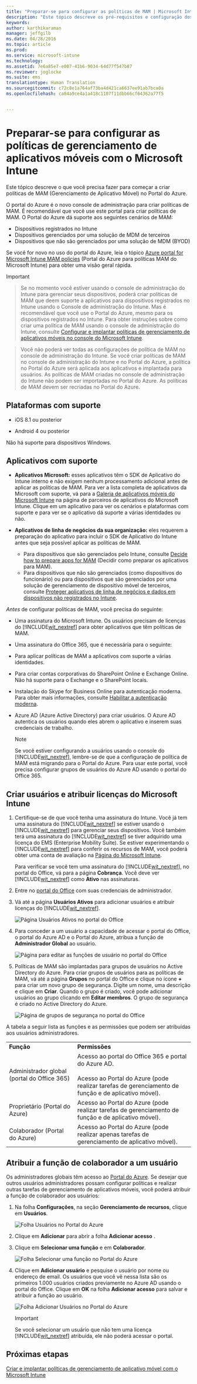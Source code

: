 ```yaml
---
title: "Preparar-se para configurar as políticas de MAM | Microsoft Intune"
description: "Este tópico descreve os pré-requisitos e configuração dos usuários antes de ser possível criar políticas de gerenciamento de aplicativo móvel."
keywords: 
author: karthikaraman
manager: jeffgilb
ms.date: 04/28/2016
ms.topic: article
ms.prod: 
ms.service: microsoft-intune
ms.technology: 
ms.assetid: 7e6a85e7-e007-41b6-9034-64d77f547b87
ms.reviewer: joglocke
ms.suite: ems
translationtype: Human Translation
ms.sourcegitcommit: c72c8e1a764af73ba4d421ca6637ee91ab7bca0a
ms.openlocfilehash: ca84a9ce4a1a418c1107f11dbb66cf64362a77f5


---
```


# Preparar-se para configurar as políticas de gerenciamento de aplicativos móveis com o Microsoft Intune
Este tópico descreve o que você precisa fazer para começar a criar políticas de MAM (Gerenciamento de Aplicativo Móvel) no Portal do Azure.

O portal do Azure é o novo console de administração para criar políticas de MAM. É recomendável que você use este portal para criar políticas de MAM. O Portal do Azure dá suporte aos seguintes cenários de MAM:
- Dispositivos registrados no Intune
- Dispositivos gerenciados por uma solução de MDM de terceiros
- Dispositivos que não são gerenciados por uma solução de MDM (BYOD)

Se você for novo no uso do portal do Azure, leia o tópico [Azure portal for Microsoft Intune MAM policies](azure-portal-for-microsoft-intune-mam-policies.md) (Portal do Azure para políticas MAM do Microsoft Intune) para obter uma visão geral rápida.

>[!IMPORTANT]

> Se no momento você estiver usando o console de administração do Intune para gerenciar seus dispositivos, poderá criar políticas de MAM que deem suporte a aplicativos para dispositivos registrados no Intune usando o Console de administração do Intune. Mas é recomendável que você use o Portal do Azure, mesmo para os dispositivos registrados no Intune. Para obter instruções sobre como criar uma política de MAM usando o console de administração do Intune, consulte [Configurar e implantar políticas de gerenciamento de aplicativos móveis no console do Microsoft Intune](configure-and-deploy-mobile-application-management-policies-in-the-microsoft-intune-console.md).

> Você não poderá ver todas as configurações de política de MAM no console de administração do Intune. Se você criar políticas de MAM no console de administração do Intune e no Portal do Azure, a política no Portal do Azure será aplicada aos aplicativos e implantada para usuários.
> As políticas de MAM criadas no console de administração do Intune não podem ser importadas no Portal do Azure.  As políticas de MAM devem ser recriadas no Portal do Azure.


##  Plataformas com suporte
- iOS 8.1 ou posterior

- Android 4 ou posterior

Não há suporte para dispositivos Windows.
##  Aplicativos com suporte
* **Aplicativos Microsoft:** esses aplicativos têm o SDK de Aplicativo do Intune interno e não exigem nenhum processamento adicional antes de aplicar as políticas de MAM.
Para ver a lista completa de aplicativos da Microsoft com suporte, vá para a [Galeria de aplicativos móveis do Microsoft Intune](https://www.microsoft.com/en-us/server-cloud/products/microsoft-intune/partners.aspx) na página de parceiros de aplicativos do Microsoft Intune. Clique em um aplicativo para ver os cenários e plataformas com suporte e para ver se o aplicativo dá suporte a várias identidades ou não.
* **Aplicativos de linha de negócios da sua organização:** eles requerem a preparação do aplicativo para incluir o SDK de Aplicativo do Intune antes que seja possível aplicar as políticas de MAM.

  * Para dispositivos que são gerenciados pelo Intune, consulte [Decide how to prepare apps for MAM](decide-how-to-prepare-apps-for-mobile-application-management-with-microsoft-intune.md) (Decidir como preparar os aplicativos para MAM).
  * Para dispositivos que não são gerenciados (como dispositivos do funcionário) ou para dispositivos que são gerenciados por uma solução de gerenciamento de dispositivo móvel de terceiros, consulte [Proteger aplicativos de linha de negócios e dados em dispositivos não registrados no Intune](protect-line-of-business-apps-and-data-on-devices-not-enrolled-in-microsoft-intune.md).

*Antes* de configurar políticas de MAM, você precisa do seguinte:

-   Uma assinatura do Microsoft Intune.    Os usuários precisam de licenças do [!INCLUDE[wit_nextref](../includes/wit_nextref_md.md)] para obter aplicativos que têm políticas de MAM.

-   Uma assinatura do Office 365, que é necessária para o seguinte:
  - Para aplicar políticas de MAM a aplicativos com suporte a várias identidades.
  - Para criar contas corporativas do SharePoint Online e Exchange Online. Não há suporte para o Exchange e o SharePoint locais.
-   Instalação do Skype for Business Online para autenticação moderna. Para obter mais informações, consulte [Habilitar a autenticação moderna](http://social.technet.microsoft.com/wiki/contents/articles/34339.skype-for-business-online-enable-your-tenant-for-modern-authentication.aspx.md).


- Azure AD (Azure Active Directory) para criar usuários. O Azure AD autentica os usuários quando eles abrem o aplicativo e inserem suas credenciais de trabalho.

    > [!NOTE]
    > Se você estiver configurando a usuários usando o console do [!INCLUDE[wit_nextref](../includes/wit_nextref_md.md)], lembre-se de que a configuração de política de MAM está migrando para o Portal do Azure. Para usar este portal, você precisa configurar grupos de usuários do Azure AD usando o portal do Office 365.


## Criar usuários e atribuir licenças do Microsoft Intune

1. Certifique-se de que você tenha uma assinatura do Intune. Você já tem uma assinatura do [!INCLUDE[wit_nextref](../includes/wit_nextref_md.md)] se estiver usando o [!INCLUDE[wit_nextref](../includes/wit_nextref_md.md)] para gerenciar seus dispositivos.  Você também terá uma assinatura do [!INCLUDE[wit_nextref](../includes/wit_nextref_md.md)] se tiver adquirido uma licença do EMS (Enterprise Mobility Suite). Se estiver experimentando o [!INCLUDE[wit_nextref](../includes/wit_nextref_md.md)] para conferir os recursos de MAM, você poderá obter uma conta de avaliação na [Página do Microsoft Intune](http://www.microsoft.com/en-us/server-cloud/products/microsoft-intune/).

    Para verificar se você tem uma assinatura do [!INCLUDE[wit_nextref](../includes/wit_nextref_md.md)], no portal do Office, vá para a página **Cobrança**.  Você deve ver [!INCLUDE[wit_nextref](../includes/wit_nextref_md.md)] como **Ativo** nas assinaturas.

2.  Entre no [portal do Office](http://portal.office.com) com suas credenciais de administrador.

3.  Vá até a página **Usuários Ativos** para adicionar usuários e atribuir licenças do [!INCLUDE[wit_nextref](../includes/wit_nextref_md.md)].

    ![Página Usuários Ativos no portal do Office](../media/AppManagement/OfficePortal_AddUsers.png)

4.  Para conceder a um usuário a capacidade de acessar o portal do Office, o portal do Azure AD e o Portal do Azure, atribua a função de **Administrador Global** ao usuário.

    ![Página para editar as funções de usuário no portal do Office](../media/AppManagement/OfficePortal_AddRoletoUser.png)

5.  Políticas de MAM são implantadas para grupos de usuários no Active Directory do Azure. Para criar grupos de usuários para as políticas de MAM, vá até a página **Grupos** no portal do Office e clique no ícone **+** para criar um novo grupo de segurança.  Digite um nome, uma descrição e clique em **Criar**. Quando o grupo é criado, você pode adicionar usuários ao grupo clicando em **Editar membros**. O grupo de segurança é criado no Active Directory do Azure.

    ![Página de grupos de segurança no portal do Office](../media/AppManagement/OfficePortal_CreateGroups.png)

A tabela a seguir lista as funções e as permissões que podem ser atribuídas aos usuários administradores.

|||
|--|----|
|**Função**|**Permissões**|
|Administrador global (portal do Office 365)|Acesso ao portal do Office 365 e portal do Azure AD.<br /><br />Acesso ao Portal do Azure (pode realizar tarefas de gerenciamento de função e de aplicativo móvel).|
|Proprietário (Portal do Azure)|Acesso ao Portal do Azure (pode realizar tarefas de gerenciamento de função e de aplicativo móvel).|
|Colaborador (Portal do Azure)|Acesso ao Portal do Azure (pode realizar apenas tarefas de gerenciamento de aplicativo móvel).|

## Atribuir a função de colaborador a um usuário

Os administradores globais têm acesso ao [Portal do Azure](https://portal.azure.com).  Se desejar que outros usuários administradores possam configurar políticas e realizar outras tarefas de gerenciamento de aplicativos móveis, você poderá atribuir a função de colaborador aos usuários:


1.  Na folha **Configurações**, na seção **Gerenciamento de recursos**, clique em **Usuários**.

    ![Folha Usuários no Portal do Azure](../media/AppManagement/AzurePortal_MAM_AddUsers.png)

2.  Clique em **Adicionar** para abrir a folha **Adicionar acesso** .

3.  Clique em **Selecionar uma função** e em **Colaborador**.

    ![Folha Selecionar uma função no Portal do Azure](../media/AppManagement/AzurePortal_MAM_AddRole.png)

4.  Clique em **Adicionar usuário** e pesquise o usuário por nome ou endereço de email. Os usuários que você vê nessa lista são os primeiros 1.000 usuários criados previamente no Azure AD usando o portal do Office. Clique em **OK** na folha **Adicionar acesso** para salvar e atribuir a função ao usuário.

    ![Folha Adicionar Usuários no Portal do Azure](../media/AppManagement/AzurePortal_MAM_AddusertoRole.png)

    > [!IMPORTANT]
    > Se você selecionar um usuário que não tem uma licença [!INCLUDE[wit_nextref](../includes/wit_nextref_md.md)] atribuída, ele não poderá acessar o portal.

## Próximas etapas
[Criar e implantar políticas de gerenciamento de aplicativo móvel com o Microsoft Intune](create-and-deploy-mobile-app-management-policies-with-microsoft-intune.md)



<!--HONumber=Jul16_HO3-->


